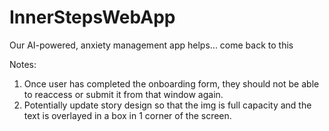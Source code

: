 # InnerStepsWebApp
Our AI-powered, anxiety management app helps... come back to this

Notes:
1. Once user has completed the onboarding form, they should not be able to reaccess or submit it from that window again.
2. Potentially update story design so that the img is full capacity and the text is overlayed in a box in 1 corner of the screen.
